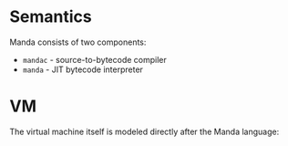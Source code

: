 # Semantics
Manda consists of two components:
* `mandac` - source-to-bytecode compiler
* `manda` - JIT bytecode interpreter

# VM
The virtual machine itself is modeled directly
after the Manda language: